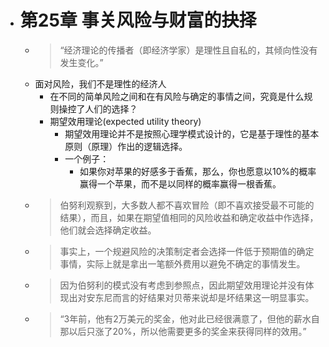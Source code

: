 - # 第25章 事关风险与财富的抉择
	-
	  > “经济理论的传播者（即经济学家）是理性且自私的，其倾向性没有发生变化。”  
	- 面对风险，我们不是理性的经济人
		- 在不同的简单风险之间和在有风险与确定的事情之间，究竟是什么规则操控了人们的选择？
		- 期望效用理论(expected utility theory)
			- 期望效用理论并不是按照心理学模式设计的，它是基于理性的基本原则（原理）作出的逻辑选择。
			- 一个例子：
				- 如果你对苹果的好感多于香蕉，那么，你也愿意以10%的概率赢得一个苹果，而不是以同样的概率赢得一根香蕉。
	-
	  > 伯努利观察到，大多数人都不喜欢冒险（即不喜欢接受最不可能的结果），而且，如果在期望值相同的风险收益和确定收益中作选择，他们就会选择确定收益。  
	-
	  > 事实上，一个规避风险的决策制定者会选择一件低于预期值的确定事情，实际上就是拿出一笔额外费用以避免不确定的事情发生。  
	-
	  > 因为伯努利的模式没有考虑到参照点，因此期望效用理论并没有体现出对安东尼而言的好结果对贝蒂来说却是坏结果这一明显事实。  
	-
	  > “3年前，他有2万美元的奖金，他对此已经很满意了，但他的薪水自那以后只涨了20%，所以他需要更多的奖金来获得同样的效用。”  